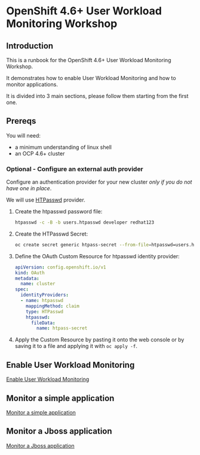 # OpenShift 4.6+ User Workload Monitoring Workshop

## Introduction

This is a runbook for the OpenShift 4.6+ User Workload Monitoring Workshop.

It demonstrates how to enable User Workload Monitoring and how to monitor applications.

It is divided into 3 main sections, please follow them starting from the first one.

## Prereqs

You will need:

- a minimum understanding of linux shell
- an OCP 4.6+ cluster

### Optional - Configure an external auth provider

Configure an authentication provider for your new cluster _only if you do not have one in place_.

We will use [HTPasswd](https://docs.openshift.com/container-platform/4.7/authentication/identity_providers/configuring-htpasswd-identity-provider.html) provider.

1. Create the htpasswd password file:

    ```bash
    htpasswd -c -B -b users.htpasswd developer redhat123
    ```

2. Create the HTPasswd Secret:

    ```bash
    oc create secret generic htpass-secret --from-file=htpasswd=users.htpasswd -n openshift-config
    ```

3. Define the OAuth Custom Resource for htpasswd identity provider:

    ```yaml
    apiVersion: config.openshift.io/v1
    kind: OAuth
    metadata:
      name: cluster
    spec:
      identityProviders:
      - name: htpasswd 
        mappingMethod: claim 
        type: HTPasswd
        htpasswd:
          fileData:
            name: htpass-secret
    ```

4. Apply the Custom Resource by pasting it onto the web console or by saving it to a file and applying it with `oc apply -f`.

## Enable User Workload Monitoring

[Enable User Workload Monitoring](0-Enable-User-Workload-Monitoring/README.md)

## Monitor a simple application

[Monitor a simple application](1-Monitor-simple-application/README.md)

## Monitor a Jboss application

[Monitor a Jboss application](2-Monitor-Jboss-application/README.md)
